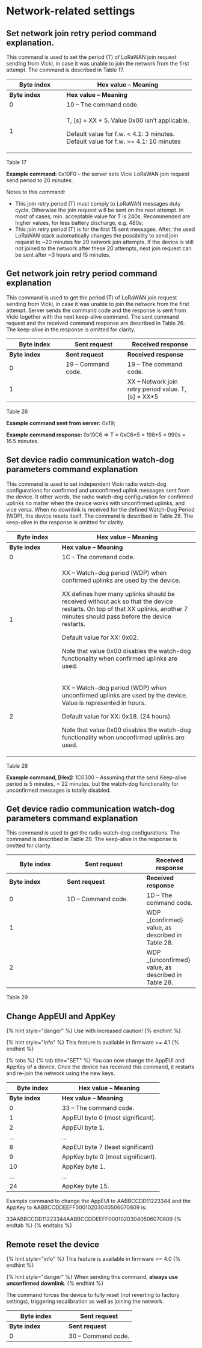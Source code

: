 # Network-related settings

## Set network join retry period command explanation.

This command is used to set the period (T) of LoRaWAN join request sending from Vicki, in case it was unable to join the network from the first attempt. The command is described in Table 17.

<table data-header-hidden><thead><tr><th width="136">Byte index</th><th>Hex value – Meaning</th></tr></thead><tbody><tr><td><strong>Byte index</strong></td><td><strong>Hex value – Meaning</strong></td></tr><tr><td>0</td><td>10 – The command code.</td></tr><tr><td>1</td><td><p><span class="math">T, [s] = XX * 5.</span> Value 0x00 isn’t applicable. </p><p>Default value for f.w. &#x3C; 4.1: 3 minutes.<br>Default value for f.w. >= 4.1: 10 minutes</p></td></tr></tbody></table>

Table 17

**Example command:** 0x10F0 – the server sets Vicki LoRaWAN join request send period to 20 minutes.

&#x20;Notes to this command:

* This join retry period (T) must comply to LoRaWAN messages duty cycle. Otherwise the join request will be sent on the next attempt. In most of cases, min. acceptable value for T is 240s. Recommended are higher values, for less battery discharge, e.g. 480s;
* This join retry period (T) is for the first 15 sent messages. After, the used LoRaWAN stack automatically changes the possibility to send join request to \~20 minutes for 20 network join attempts. If the device is still not joined to the network after these 20 attempts, next join request can be sent after \~3 hours and 15 minutes.

## Get network join retry period command explanation

This command is used to get the period (T) of LoRaWAN join request sending from Vicki, in case it was unable to join the network from the first attempt. Server sends the command code and the response is sent from Vicki together with the next keep-alive command. The sent command request and the received command response are described in Table 26. The keep-alive in the response is omitted for clarity.

<table data-header-hidden><thead><tr><th width="134.33333333333331">Byte index</th><th width="148">Sent request</th><th>Received response</th></tr></thead><tbody><tr><td><strong>Byte index</strong></td><td><strong>Sent request</strong></td><td><strong>Received response</strong></td></tr><tr><td>0</td><td>19 – Command code.</td><td>19 – The command code.</td></tr><tr><td>1</td><td></td><td>XX – Network join retry period value. <span class="math">T, [s] = XX*5</span></td></tr></tbody></table>

Table 26

**Example command sent from server:** 0x19;

**Example command response:** 0x19C6 => T = 0xC6\*5 = 198\*5 = 990s = 16.5 minutes.



## Set device radio communication watch-dog parameters command explanation

&#x20;This command is used to set independent Vicki radio watch-dog configurations for confirmed and unconfirmed uplink messages sent from the device. It other words, the radio watch-dog configuration for confirmed uplinks no matter when the device works with unconfirmed uplinks, and vice versa. When no downlink is received for the defined Watch-Dog Period (WDP), the device resets itself. The command is described in Table 28. The keep-alive in the response is omitted for clarity.

<table data-header-hidden><thead><tr><th width="124">Byte index</th><th>Hex value – Meaning</th></tr></thead><tbody><tr><td><strong>Byte index</strong></td><td><strong>Hex value – Meaning</strong></td></tr><tr><td>0</td><td>1C – The command code.</td></tr><tr><td>1</td><td><p>XX – Watch-dog period (WDP) when confirmed uplinks are used by the device.</p><p>XX defines how many uplinks should be received without ack so that the device restarts. On top of that XX uplinks, another 7 minutes should pass before the device restarts.</p><p>Default value for XX: 0x02.</p><p>Note that value 0x00 disables the watch-dog functionality when confirmed uplinks are used.</p></td></tr><tr><td>2</td><td><p>XX – Watch-dog period (WDP) when unconfirmed uplinks are used by the device. Value is represented in hours.</p><p>Default value for XX: 0x18. (24 hours)</p><p>Note that value 0x00 disables the watch-dog functionality when unconfirmed uplinks are used.</p></td></tr></tbody></table>

Table 28

**Example command, \[Hex]:** 1C0300 – Assuming that the send Keep-alive period is 5 minutes, = 22 minutes, but the watch-dog functionality for unconfirmed messages is totally disabled.

## Get device radio communication watch-dog parameters command explanation

&#x20;This command is used to get the radio watch-dog configurations. The command is described in Table 29. The keep-alive in the response is omitted for clarity.

<table data-header-hidden><thead><tr><th width="137.33333333333331">Byte index</th><th width="196">Sent request</th><th>Received response</th></tr></thead><tbody><tr><td><strong>Byte index</strong></td><td><strong>Sent request</strong></td><td><strong>Received response</strong></td></tr><tr><td>0</td><td>1D – Command code.</td><td>1D – The command code.</td></tr><tr><td>1</td><td></td><td><span class="math">WDP _{confirmed}</span> value, as described in Table 28.</td></tr><tr><td>2</td><td></td><td><span class="math">WDP _{unconfirmed}</span> value, as described in Table 28.</td></tr></tbody></table>

Table 29

## Change AppEUI and AppKey

{% hint style="danger" %}
Use with increased caution!&#x20;
{% endhint %}

{% hint style="info" %}
This feature is available in firmware >= 4.1
{% endhint %}

{% tabs %}
{% tab title="SET" %}
You can now change the AppEUI and AppKey of a device. Once the device has received this command, it restarts and re-join the network using the new keys.

<table data-header-hidden><thead><tr><th width="124">Byte index</th><th>Hex value – Meaning</th></tr></thead><tbody><tr><td><strong>Byte index</strong></td><td><strong>Hex value – Meaning</strong></td></tr><tr><td>0</td><td>33 – The command code.</td></tr><tr><td>1</td><td>AppEUI byte 0 (most significant).</td></tr><tr><td>2</td><td>AppEUI byte 1.</td></tr><tr><td>...</td><td>...</td></tr><tr><td>8</td><td>AppEUI byte 7 (least significant)</td></tr><tr><td>9</td><td>AppKey byte 0 (most significant).</td></tr><tr><td>10</td><td>AppKey byte 1.</td></tr><tr><td>...</td><td>...</td></tr><tr><td>24</td><td>AppKey byte 15.</td></tr></tbody></table>

Example command to change the AppEUI to AABBCCDD11223344 and the AppKey to AABBCCDDEEFF00010203040506070809 is:

33AABBCCDD11223344AABBCCDDEEFF00010203040506070809
{% endtab %}
{% endtabs %}

## Remote reset the device

{% hint style="info" %}
This feature is available in firmware >= 4.0
{% endhint %}

{% hint style="danger" %}
When sending this command, **always use unconfirmed downlink**.
{% endhint %}

The command forces the device to fully reset (not reverting to factory settings), triggering recalibration as well as joining the network.

<table data-header-hidden><thead><tr><th width="142">Byte index</th><th>Sent request</th></tr></thead><tbody><tr><td><strong>Byte index</strong></td><td><strong>Sent request</strong></td></tr><tr><td>0</td><td>30 – Command code.</td></tr></tbody></table>
